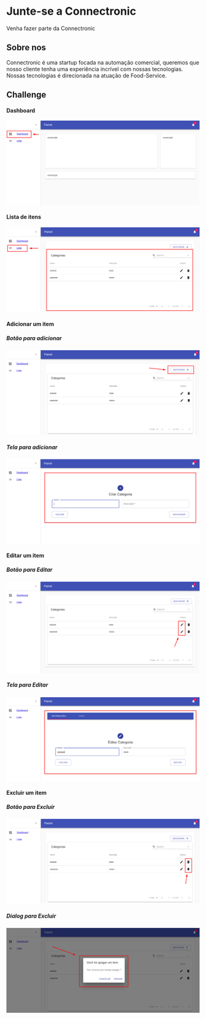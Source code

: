 # Junte-se a Connectronic

  Venha fazer parte da Connectronic

## Sobre nos

  Connectronic é uma startup focada na automação comercial, queremos que nosso
  cliente tenha uma experiência incrível com nossas tecnologias. Nossas tecnologias é direcionada
  na atuação de Food-Service.

## Challenge

  #### Dashboard

  <img src="/img/dashboard.png"/>

  #### Lista de itens

  <img src="/img/lista.png"/>

  #### Adicionar um item

   ##### Botão para adicionar

   <img src="/img/add.png"/>
   
  ##### Tela para adicionar

   <img src="/img/additem.png"/>
  
  
  #### Editar um item

  ##### Botão para Editar

   <img src="/img/editar.png"/>

   ##### Tela para Editar

   <img src="/img/editaitem.png"/>
  
  #### Excluir um item

   ##### Botão para Excluir

   <img src="/img/deleteitem.png"/>

   ##### Dialog para Excluir

   <img src="/img/apagar.png"/>
